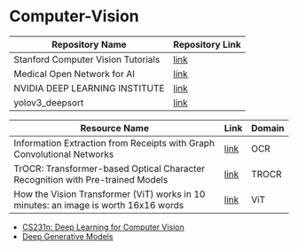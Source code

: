 # Computer-Vision

| Repository Name | Repository Link |
|-|-|
| Stanford Computer Vision Tutorials | [link](https://github.com/khanhnamle1994/computer-vision) |
| Medical Open Network for AI | [link](https://monai.io/start.html) |
| NVIDIA DEEP LEARNING INSTITUTE | [link](https://www.nvidia.com/en-us/deep-learning-ai/education/) |
| yolov3_deepsort | [link](https://github.com/theAIGuysCode/yolov3_deepsort) |

| Resource Name | Link | Domain |
|-|-|-|
| Information Extraction from Receipts with Graph Convolutional Networks | [link](https://nanonets.com/blog/information-extraction-graph-convolutional-networks/) | OCR |
| TrOCR: Transformer-based Optical Character Recognition with Pre-trained Models | [link](https://www.microsoft.com/en-us/research/publication/trocr-transformer-based-optical-character-recognition-with-pre-trained-models/) | TROCR |
| How the Vision Transformer (ViT) works in 10 minutes: an image is worth 16x16 words | [link](https://theaisummer.com/vision-transformer/) | ViT |

- [CS231n: Deep Learning for Computer Vision](http://cs231n.stanford.edu/index.html)
- [Deep Generative Models](https://deepgenerativemodels.github.io/notes/)
